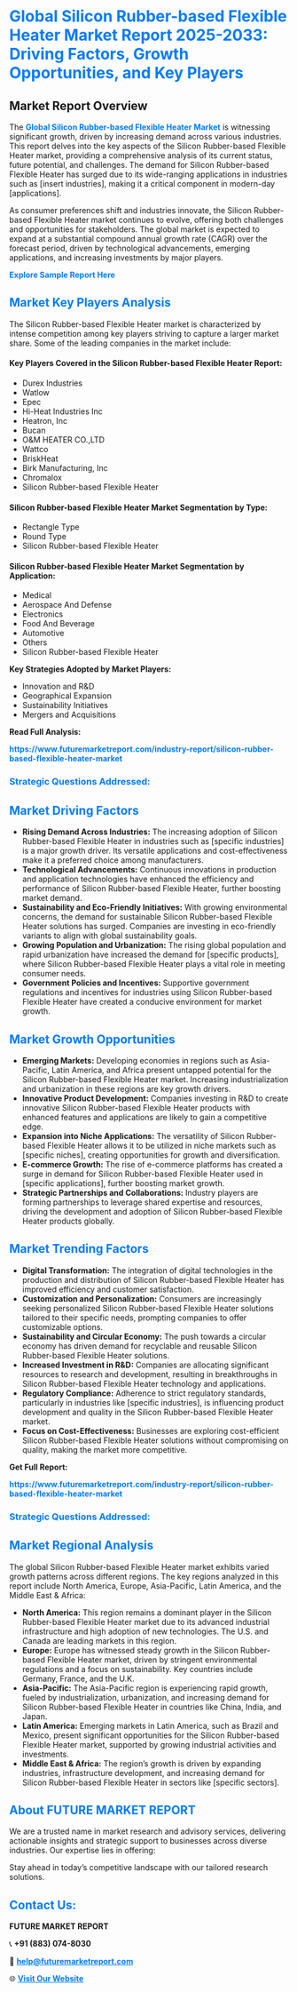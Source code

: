 <h1 style="color: #007BFF;">Global Silicon Rubber-based Flexible Heater Market Report 2025-2033: Driving Factors, Growth Opportunities, and Key Players</h1>

<section id="overview">
<h2>Market Report Overview</h2>
<p>The <a href="https://www.futuremarketreport.com/industry-report/silicon-rubber-based-flexible-heater-market" style="color: #007BFF; text-decoration: none;"><strong>Global Silicon Rubber-based Flexible Heater Market</strong></a> is witnessing significant growth, driven by increasing demand across various industries. This report delves into the key aspects of the Silicon Rubber-based Flexible Heater market, providing a comprehensive analysis of its current status, future potential, and challenges. The demand for Silicon Rubber-based Flexible Heater has surged due to its wide-ranging applications in industries such as [insert industries], making it a critical component in modern-day [applications].</p>
<p>As consumer preferences shift and industries innovate, the Silicon Rubber-based Flexible Heater market continues to evolve, offering both challenges and opportunities for stakeholders. The global market is expected to expand at a substantial compound annual growth rate (CAGR) over the forecast period, driven by technological advancements, emerging applications, and increasing investments by major players.</p>
</section>

<section id="overview">
<p><a href="https://www.futuremarketreport.com/request-sample/reportId=101146" style="color: #007BFF; text-decoration: none;"><strong>Explore Sample Report Here</strong></a></p>
</section>

<section id="key-players">
<h2 style="color: #007BFF;">Market Key Players Analysis</h2>
<p>The Silicon Rubber-based Flexible Heater market is characterized by intense competition among key players striving to capture a larger market share. Some of the leading companies in the market include:</p>
<h4>Key Players Covered in the Silicon Rubber-based Flexible Heater Report:</h4>
<ul><li>Durex Industries</li><li>Watlow</li><li>Epec</li><li>Hi-Heat Industries Inc</li><li>Heatron, Inc</li><li>Bucan</li><li>O&amp;M HEATER CO.,LTD</li><li>Wattco</li><li>BriskHeat</li><li>Birk Manufacturing, Inc</li><li>Chromalox</li><li>Silicon Rubber-based Flexible Heater</li></ul>
<h4>Silicon Rubber-based Flexible Heater Market Segmentation by Type:</h4>
<ul><li>Rectangle Type</li><li>Round Type</li><li>Silicon Rubber-based Flexible Heater</li></ul>

<h4>Silicon Rubber-based Flexible Heater Market Segmentation by Application:</h4>
<ul><li>Medical</li><li>Aerospace And Defense</li><li>Electronics</li><li>Food And Beverage</li><li>Automotive</li><li>Others</li><li>Silicon Rubber-based Flexible Heater</li></ul>
<p><strong>Key Strategies Adopted by Market Players:</strong></p>
<ul>
<li>Innovation and R&D</li>
<li>Geographical Expansion</li>
<li>Sustainability Initiatives</li>
<li>Mergers and Acquisitions</li>
</ul>
</section>

<section>
<p><strong>Read Full Analysis: </strong></p><a href="https://www.futuremarketreport.com/industry-report/silicon-rubber-based-flexible-heater-market" style="color: #007BFF; text-decoration: none;"><strong>https://www.futuremarketreport.com/industry-report/silicon-rubber-based-flexible-heater-market</strong></a>
<h3 style="color: #007BFF;">Strategic Questions Addressed:</h3>
</section>

<section id="driving-factors">
<h2 style="color: #007BFF;">Market Driving Factors</h2>
<ul>
<li><strong>Rising Demand Across Industries:</strong> The increasing adoption of Silicon Rubber-based Flexible Heater in industries such as [specific industries] is a major growth driver. Its versatile applications and cost-effectiveness make it a preferred choice among manufacturers.</li>
<li><strong>Technological Advancements:</strong> Continuous innovations in production and application technologies have enhanced the efficiency and performance of Silicon Rubber-based Flexible Heater, further boosting market demand.</li>
<li><strong>Sustainability and Eco-Friendly Initiatives:</strong> With growing environmental concerns, the demand for sustainable Silicon Rubber-based Flexible Heater solutions has surged. Companies are investing in eco-friendly variants to align with global sustainability goals.</li>
<li><strong>Growing Population and Urbanization:</strong> The rising global population and rapid urbanization have increased the demand for [specific products], where Silicon Rubber-based Flexible Heater plays a vital role in meeting consumer needs.</li>
<li><strong>Government Policies and Incentives:</strong> Supportive government regulations and incentives for industries using Silicon Rubber-based Flexible Heater have created a conducive environment for market growth.</li>
</ul>
</section>

<section id="growth-opportunities">
<h2 style="color: #007BFF;">Market Growth Opportunities</h2>
<ul>
<li><strong>Emerging Markets:</strong> Developing economies in regions such as Asia-Pacific, Latin America, and Africa present untapped potential for the Silicon Rubber-based Flexible Heater market. Increasing industrialization and urbanization in these regions are key growth drivers.</li>
<li><strong>Innovative Product Development:</strong> Companies investing in R&D to create innovative Silicon Rubber-based Flexible Heater products with enhanced features and applications are likely to gain a competitive edge.</li>
<li><strong>Expansion into Niche Applications:</strong> The versatility of Silicon Rubber-based Flexible Heater allows it to be utilized in niche markets such as [specific niches], creating opportunities for growth and diversification.</li>
<li><strong>E-commerce Growth:</strong> The rise of e-commerce platforms has created a surge in demand for Silicon Rubber-based Flexible Heater used in [specific applications], further boosting market growth.</li>
<li><strong>Strategic Partnerships and Collaborations:</strong> Industry players are forming partnerships to leverage shared expertise and resources, driving the development and adoption of Silicon Rubber-based Flexible Heater products globally.</li>
</ul>
</section>

<section id="trending-factors">
<h2 style="color: #007BFF;">Market Trending Factors</h2>
<ul>
<li><strong>Digital Transformation:</strong> The integration of digital technologies in the production and distribution of Silicon Rubber-based Flexible Heater has improved efficiency and customer satisfaction.</li>
<li><strong>Customization and Personalization:</strong> Consumers are increasingly seeking personalized Silicon Rubber-based Flexible Heater solutions tailored to their specific needs, prompting companies to offer customizable options.</li>
<li><strong>Sustainability and Circular Economy:</strong> The push towards a circular economy has driven demand for recyclable and reusable Silicon Rubber-based Flexible Heater solutions.</li>
<li><strong>Increased Investment in R&D:</strong> Companies are allocating significant resources to research and development, resulting in breakthroughs in Silicon Rubber-based Flexible Heater technology and applications.</li>
<li><strong>Regulatory Compliance:</strong> Adherence to strict regulatory standards, particularly in industries like [specific industries], is influencing product development and quality in the Silicon Rubber-based Flexible Heater market.</li>
<li><strong>Focus on Cost-Effectiveness:</strong> Businesses are exploring cost-efficient Silicon Rubber-based Flexible Heater solutions without compromising on quality, making the market more competitive.</li>
</ul>
</section>

<section>
<p><strong>Get Full Report: </strong></p><a href="https://www.futuremarketreport.com/industry-report/silicon-rubber-based-flexible-heater-market" style="color: #007BFF; text-decoration: none;"><strong>https://www.futuremarketreport.com/industry-report/silicon-rubber-based-flexible-heater-market</strong></a>
<h3 style="color: #007BFF;">Strategic Questions Addressed:</h3>
</section>


<section id="regional-analysis">
<h2 style="color: #007BFF;">Market Regional Analysis</h2>
<p>The global Silicon Rubber-based Flexible Heater market exhibits varied growth patterns across different regions. The key regions analyzed in this report include North America, Europe, Asia-Pacific, Latin America, and the Middle East & Africa:</p>
<ul>
<li><strong>North America:</strong> This region remains a dominant player in the Silicon Rubber-based Flexible Heater market due to its advanced industrial infrastructure and high adoption of new technologies. The U.S. and Canada are leading markets in this region.</li>
<li><strong>Europe:</strong> Europe has witnessed steady growth in the Silicon Rubber-based Flexible Heater market, driven by stringent environmental regulations and a focus on sustainability. Key countries include Germany, France, and the U.K.</li>
<li><strong>Asia-Pacific:</strong> The Asia-Pacific region is experiencing rapid growth, fueled by industrialization, urbanization, and increasing demand for Silicon Rubber-based Flexible Heater in countries like China, India, and Japan.</li>
<li><strong>Latin America:</strong> Emerging markets in Latin America, such as Brazil and Mexico, present significant opportunities for the Silicon Rubber-based Flexible Heater market, supported by growing industrial activities and investments.</li>
<li><strong>Middle East & Africa:</strong> The region’s growth is driven by expanding industries, infrastructure development, and increasing demand for Silicon Rubber-based Flexible Heater in sectors like [specific sectors].</li>
</ul>
</section>

<footer>
<h2 style="color: #007BFF;">About FUTURE MARKET REPORT</h2>
<p>We are a trusted name in market research and advisory services, delivering actionable insights and strategic support to businesses across diverse industries. Our expertise lies in offering:</p>

<p>Stay ahead in today’s competitive landscape with our tailored research solutions.</p>

<h2 style="color: #007BFF;">Contact Us:</h2>
<p><strong>FUTURE MARKET REPORT</strong></p>
<p>📞 <strong>+91 (883) 074-8030</strong></p>
<p>📧 <strong><a href="mailto:help@futuremarketreport.com" style="color: #007BFF;">help@futuremarketreport.com</a></strong></p>
<p>🌐 <strong><a href="https://www.futuremarketreport.com/" style="color: #007BFF;">Visit Our Website</a></strong></p>
</footer>